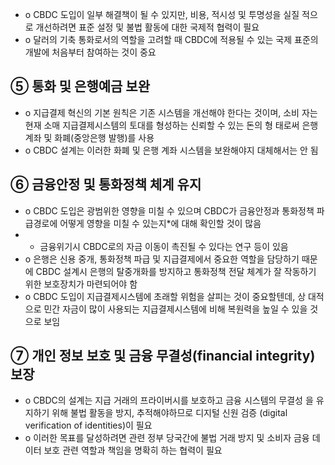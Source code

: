 - o CBDC 도입이 일부 해결책이 될 수 있지만, 비용, 적시성 및 투명성을 실질 적으로 개선하려면 표준 설정 및 불법 활동에 대한 국제적 협력이 필요
- o 달러의 기축 통화로서의 역할을 고려할 때 CBDC에 적용될 수 있는 국제 표준의 개발에 처음부터 참여하는 것이 중요

## ⑤ 통화 및 은행예금 보완

- o 지급결제 혁신의 기본 원칙은 기존 시스템을 개선해야 한다는 것이며, 소비 자는 현재 소매 지급결제시스템의 토대를 형성하는 신뢰할 수 있는 돈의 형 태로써 은행 계좌 및 화폐(중앙은행 발행)를 사용
- o CBDC 설계는 이러한 화폐 및 은행 계좌 시스템을 보완해야지 대체해서는 안 됨

## ⑥ 금융안정 및 통화정책 체계 유지

- o CBDC 도입은 광범위한 영향을 미칠 수 있으며 CBDC가 금융안정과 통화정책 파급경로에 어떻게 영향을 미칠 수 있는지*에 대해 확인할 것이 많음
- * 금융위기시 CBDC로의 자금 이동이 촉진될 수 있다는 연구 등이 있음
- o 은행은 신용 중개, 통화정책 파급 및 지급결제에서 중요한 역할을 담당하기 때문에 CBDC 설계시 은행의 탈중개화를 방지하고 통화정책 전달 체계가 잘 작동하기 위한 보호장치가 마련되어야 함
- o CBDC 도입이 지급결제시스템에 초래할 위험을 살피는 것이 중요할텐데, 상 대적으로 민간 자금이 많이 사용되는 지급결제시스템에 비해 복원력을 높일 수 있을 것으로 보임

## ⑦ 개인 정보 보호 및 금융 무결성(financial integrity) 보장

- o CBDC의 설계는 지급 거래의 프라이버시를 보호하고 금융 시스템의 무결성 을 유지하기 위해 불법 활동을 방지, 추적해야하므로 디지털 신원 검증 (digital verification of identities)이 필요
- o 이러한 목표를 달성하려면 관련 정부 당국간에 불법 거래 방지 및 소비자 금융 데이터 보호 관련 역할과 책임을 명확히 하는 협력이 필요